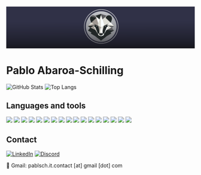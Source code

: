 ![](../images/profile-banner.png)

# Pablo Abaroa-Schilling

![GitHub Stats](https://github-readme-stats.vercel.app/api?username=pablo-sch&show_icons=true&count_private=true)
![Top Langs](https://github-readme-stats.vercel.app/api/top-langs/?username=pablo-sch&layout=compact)

## Languages and tools

![](https://img.shields.io/badge/-HTML5-orange?style=flat&logo=html5)
![](https://img.shields.io/badge/-CSS3-blue?style=flat&logo=css3)
![](https://img.shields.io/badge/-Java-green?style=flat&logo=java)
![](https://img.shields.io/badge/-JavaScript-yellow?style=flat&logo=javascript)
![](https://img.shields.io/badge/-Android-3DDC84?style=flat&logo=android)
![](https://img.shields.io/badge/-Docker-blue?style=flat&logo=docker)
![](https://img.shields.io/badge/-Linux-black?style=flat&logo=linux)
![](https://img.shields.io/badge/-Git-red?style=flat&logo=git)
![](https://img.shields.io/badge/-GitHub-black?style=flat&logo=github)
![](https://img.shields.io/badge/-MySQL-blue?style=flat&logo=mysql)
![](https://img.shields.io/badge/-MongoDB-green?style=flat&logo=mongodb)
![](https://img.shields.io/badge/-Node.js-green?style=flat&logo=node.js)
![](https://img.shields.io/badge/-NetBeans-009688?style=flat&logo=apache-netbeans)
![](https://img.shields.io/badge/-Visual%20Studio%20Code-blue?style=flat&logo=visualstudiocode)
![](https://img.shields.io/badge/-XAMPP-FC5C3F?style=flat&logo=xampp)
![](https://img.shields.io/badge/-SourceTree-0052CC?style=flat&logo=sourcetree)
![](https://img.shields.io/badge/-VirtualBox-6633cc?style=flat&logo=virtualbox)

## Contact

[![LinkedIn](https://img.shields.io/badge/LinkedIn-PabloSch-blue?style=for-the-badge&logo=linkedin)](https://www.linkedin.com/in/pablo-sch-it/)
[![Discord](https://img.shields.io/badge/Discord-PabloSch%230001-5865F2?style=for-the-badge&logo=discord)](https://discord.com/users/1318260062900457642)

📧 Gmail: pablsch.it.contact [at] gmail [dot] com
